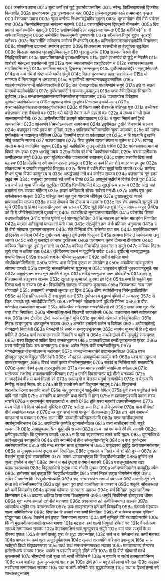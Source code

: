 001  जनमेजय उवाच
001a श्रुत्वा कर्णं हतं युद्धे पुत्रांश्चैवापलायिनः
001c नरेन्द्रः किञ्चिदाश्वस्तो द्विजश्रेष्ठ किमब्रवीत्
002a प्राप्तवान्परमं दुःखं पुत्रव्यसनजं महत्
002c तस्मिन्यदुक्तवान्काले तन्ममाचक्ष्व पृच्छतः
003  वैशम्पायन उवाच
003a श्रुत्वा कर्णस्य निधनमश्रद्धेयमिवाद्भुतम्
003c भूतसम्मोहनं भीमं मेरोः पर्यसनं यथा
004a चित्तमोहमिवायुक्तं भार्गवस्य महामतेः
004c पराजयमिवेन्द्रस्य द्विषद्भ्यो भीमकर्मणः
005a दिवः प्रपतनं भानोरुर्व्यामिव महाद्युतेः
005c संशोषणमिवाचिन्त्यं समुद्रस्याक्षयाम्भसः
006a महीवियद्दिगीशानां सर्वनाशमिवाद्भुतम्
006c कर्मणोरिव वैफल्यमुभयोः पुण्यपापयोः
007a सञ्चिन्त्य निपुणं बुद्ध्या धृतराष्ट्रो जनेश्वरः
007c नेदमस्तीति सञ्चिन्त्य कर्णस्य निधनं प्रति
008a प्राणिनामेतदात्मत्वात्स्यादपीति विनाशनम्
008c शोकाग्निना दह्यमानो धम्यमान इवाशयः
009a विध्वस्तात्मा श्वसन्दीनो हा हेत्युक्त्वा सुदुःखितः
009c विललाप महाराज धृतराष्ट्रोऽम्बिकासुतः
010  धृतराष्ट्र उवाच
010a सञ्जयाधिरथो वीरः सिंहद्विरदविक्रमः
010c वृषमप्रतिमस्कन्धो वृषभाक्षगतिस्वनः
011a वृषभो वृषभस्येव यो युद्धे न निवर्तते
011c शत्रोरपि महेन्द्रस्य वज्रसंहननो युवा
012a यस्य ज्यातलशब्देन शरवृष्टिरवेण च
012c रथाश्वनरमातङ्गा नावतिष्ठन्ति संयुगे
013a यमाश्रित्य महाबाहुं द्विषत्सङ्घघ्नमच्युतम्
013c दुर्योधनोऽकरोद्वैरं पाण्डुपुत्रैर्महाबलैः
014a स कथं रथिनां श्रेष्ठः कर्णः पार्थेन संयुगे
014c निहतः पुरुषव्याघ्रः प्रसह्यासह्यविक्रमः
015a यो नामन्यत वै नित्यमच्युतं न धनञ्जयम्
015c न वृष्णीनपि तानन्यान्स्वबाहुबलमाश्रितः
016a शार्ङ्गगाण्डीवधन्वानौ सहितावपराजितौ
016c अहं दिव्याद्रथादेकः पातयिष्यामि संयुगे
017a इति यः सततं मन्दमवोचल्लोभमोहितम्
017c दुर्योधनमपादीनं राज्यकामुकमातुरम्
018a यश्चाजैषीदतिबलानमित्रानपि दुर्जयान्
018c गान्धारान्मद्रकान्मत्स्यांस्त्रिगर्तांस्तङ्गणाञ्शकान्
019a पाञ्चालांश्च विदेहांश्च कुणिन्दान्काशिकोसलान्
019c सुह्मानङ्गांश्च पुण्ड्रांश्च निषादान्वङ्गकीचकान्
020a वत्सान्कलिङ्गांस्तरलानश्मकानृषिकांस्तथा
020c यो जित्वा समरे वीरश्चक्रे बलिभृतः पुरा
021a उच्चैःश्रवा वरोऽश्वानां राज्ञां वैश्रवणो वरः
021c वरो महेन्द्रो देवानां कर्णः प्रहरतां वरः
022a यं लब्ध्वा मागधो राजा सान्त्वमानार्थगौरवैः
022c अरौत्सीत्पार्थिवं क्षत्रमृते कौरवयादवान्
023a तं श्रुत्वा निहतं कर्णं द्वैरथे सव्यसाचिना
023c शोकार्णवे निमग्नोऽहमप्लवः सागरे यथा
024a ईदृशैर्यद्यहं दुःखैर्न विनश्यामि सञ्जय
024c वज्राद्दृढतरं मन्ये हृदयं मम दुर्भिदम्
025a ज्ञातिसम्बन्धिमित्राणामिमं श्रुत्वा पराजयम्
025c को मदन्यः पुमाँल्लोके न जह्यात्सूत जीवितम्
026a विषमग्निं प्रपातं वा पर्वताग्रादहं वृणे
026c न हि शक्ष्यामि दुःखानि सोढुं कष्टानि सञ्जय
027  सञ्जय उवाच
027a श्रिया कुलेन यशसा तपसा च श्रुतेन च
027c त्वामद्य सन्तो मन्यन्ते ययातिमिव नाहुषम्
028a श्रुते महर्षिप्रतिमः कृतकृत्योऽसि पार्थिव
028c पर्यवस्थापयात्मानं मा विषादे मनः कृथाः
029  धृतराष्ट्र उवाच
029a दैवमेव परं मन्ये धिक्पौरुषमनर्थकम्
029c यत्र रामप्रतीकाशः कर्णोऽहन्यत संयुगे
030a हत्वा युधिष्ठिरानीकं पाञ्चालानां रथव्रजान्
030c प्रताप्य शरवर्षेण दिशः सर्वा महारथः
031a मोहयित्वा रणे पार्थान्वज्रहस्त इवासुरान्
031c स कथं निहतः शेते वातरुग्ण इव द्रुमः
032a शोकस्यान्तं न पश्यामि समुद्रस्येव विप्लुकाः
032c चिन्ता मे वर्धते तीव्रा मुमूर्षा चापि जायते
033a कर्णस्य निधनं श्रुत्वा विजयं फल्गुनस्य च
033c अश्रद्धेयमहं मन्ये वधं कर्णस्य सञ्जय
034a वज्रसारमयं नूनं हृदयं सुदृढं मम
034c यच्छ्रुत्वा पुरुषव्याघ्रं हतं कर्णं न दीर्यते
035a आयुर्नूनं सुदीर्घं मे विहितं दैवतैः पुरा
035c यत्र कर्णं हतं श्रुत्वा जीवामीह सुदुःखितः
036a धिग्जीवितमिदं मेऽद्य सुहृद्धीनस्य सञ्जय
036c अद्य चाहं दशामेतां गतः सञ्जय गर्हिताम्
036e कृपणं वर्तयिष्यामि शोच्यः सर्वस्य मन्दधीः
037a अहमेव पुरा भूत्वा सर्वलोकस्य सत्कृतः
037c परिभूतः कथं सूत पुनः शक्ष्यामि जीवितुम्
037e दुःखात्सुदुःखं व्यसनं प्राप्तवानस्मि सञ्जय
038a तस्माद्भीष्मवधे चैव द्रोणस्य च महात्मनः
038c नात्र शेषं प्रपश्यामि सूतपुत्रे हते युधि
039a स हि पारं महानासीत्पुत्राणां मम सञ्जय
039c युद्धे विनिहतः शूरो विसृजन्सायकान्बहून्
040a को हि मे जीवितेनार्थस्तमृते पुरुषर्षभम्
040c रथादतिरथो नूनमपतत्सायकार्दितः
041a पर्वतस्येव शिखरं वज्रपातविदारितम्
041c शयीत पृथिवीं नूनं शोभयन्रुधिरोक्षितः
041e मातङ्ग इव मत्तेन मातङ्गेन निपातितः
042a यद्बलं धार्तराष्ट्राणां पाण्डवानां यतो भयम्
042c सोऽर्जुनेन हतः कर्णः प्रतिमानं धनुष्मताम्
043a स हि वीरो महेष्वासः पुत्राणामभयङ्करः
043c शेते विनिहतो वीरः शक्रेणेव यथा बलः
044a पङ्गोरिवाध्वगमनं दरिद्रस्येव कामितम्
044c दुर्योधनस्य चाकूतं तृषितस्येव पिप्लुकाः
045a अन्यथा चिन्तितं कार्यमन्यथा तत्तु जायते
045c अहो नु बलवद्दैवं कालश्च दुरतिक्रमः
046a पलायमानः कृपणं दीनात्मा दीनपौरुषः
046c कच्चिन्न निहतः सूत पुत्रो दुःशासनो मम
047a कच्चिन्न नीचाचरितं कृतवांस्तात संयुगे
047c कच्चिन्न निहतः शूरो यथा न क्षत्रिया हताः
048a युधिष्ठिरस्य वचनं मा युद्धमिति सर्वदा
048c दुर्योधनो नाभ्यगृह्णान्मूढः पथ्यमिवौषधम्
049a शरतल्पे शयानेन भीष्मेण सुमहात्मना
049c पानीयं याचितः पार्थः सोऽविध्यन्मेदिनीतलम्
050a जलस्य धारां विहितां दृष्ट्वा तां पाण्डवेन ह
050c अब्रवीत्स महाबाहुस्तात संशाम्य पाण्डवैः
051a प्रशमाद्धि भवेच्छान्तिर्मदन्तं युद्धमस्तु च
051c भ्रातृभावेन पृथिवीं भुङ्क्ष्व पाण्डुसुतैः सह
052a अकुर्वन्वचनं तस्य नूनं शोचति मे सुतः
052c तदिदं समनुप्राप्तं वचनं दीर्घदर्शिनः
053a अहं तु निहतामात्यो हतपुत्रश्च सञ्जय
053c द्यूततः कृच्छ्रमापन्नो लूनपक्ष इव द्विजः
054a यथा हि शकुनिं गृह्य छित्त्वा पक्षौ च सञ्जय
054c विसर्जयन्ति संहृष्टाः क्रीडमानाः कुमारकाः
055a छिन्नपक्षतया तस्य गमनं नोपपद्यते
055c तथाहमपि सम्प्राप्तो लूनपक्ष इव द्विजः
056a क्षीणः सर्वार्थहीनश्च निर्बन्धुर्ज्ञातिवर्जितः
056c कां दिशं प्रतिपत्स्यामि दीनः शत्रुवशं गतः
057a दुर्योधनस्य वृद्ध्यर्थं पृथिवीं योऽजयत्प्रभुः
057c स जितः पाण्डवैः शूरैः समर्थैर्वीर्यशालिभिः
058a तस्मिन्हते महेष्वासे कर्णे युधि किरीटिना
058c के वीराः पर्यवर्तन्त तन्ममाचक्ष्व सञ्जय
059a कच्चिन्नैकः परित्यक्तः पाण्डवैर्निहतो रणे
059c उक्तं त्वया पुरा वीर यथा वीरा निपातिताः
060a भीष्ममप्रतियुध्यन्तं शिखण्डी सायकोत्तमैः
060c पातयामास समरे सर्वशस्त्रभृतां वरम्
061a तथा द्रौपदिना द्रोणो न्यस्तसर्वायुधो युधि
061c युक्तयोगो महेष्वासः शरैर्बहुभिराचितः
061e निहतः खड्गमुद्यम्य धृष्टद्युम्नेन सञ्जय
062a अन्तरेण हतावेतौ छलेन च विशेषतः
062c अश्रौषमहमेतद्वै भीष्मद्रोणौ निपातितौ
063a भीष्मद्रोणौ हि समरे न हन्याद्वज्रभृत्स्वयम्
063c न्यायेन युध्यमानौ हि तद्वै सत्यं ब्रवीमि ते
064a कर्णं त्वस्यन्तमस्त्राणि दिव्यानि च बहूनि च
064c कथमिन्द्रोपमं वीरं मृत्युर्युद्धे समस्पृशत्
065a यस्य विद्युत्प्रभां शक्तिं दिव्यां कनकभूषणाम्
065c प्रायच्छद्द्विषतां हन्त्रीं कुण्डलाभ्यां पुरंदरः
066a यस्य सर्पमुखो दिव्यः शरः कनकभूषणः
066c अशेत निहतः पत्री चन्दनेष्वरिसूदनः
067a भीष्मद्रोणमुखान्वीरान्योऽवमन्य महारथान्
067c जामदग्न्यान्महाघोरं ब्राह्ममस्त्रमशिक्षत
068a यश्च द्रोणमुखान्दृष्ट्वा विमुखानर्दिताञ्शरैः
068c सौभद्रस्य महाबाहुर्व्यधमत्कार्मुकं शरैः
069a यश्च नागायुतप्राणं वातरंहसमच्युतम्
069c विरथं भ्रातरं कृत्वा भीमसेनमुपाहसत्
070a सहदेवं च निर्जित्य शरैः सन्नतपर्वभिः
070c कृपया विरथं कृत्वा नाहनद्धर्मवित्तया
071a यश्च मायासहस्राणि ध्वंसयित्वा रणोत्कटम्
071c घटोत्कचं राक्षसेन्द्रं शक्रशक्त्याभिजघ्निवान्
072a एतानि दिवसान्यस्य युद्धे भीतो धनञ्जयः
072c नागमद्द्वैरथं वीरः स कथं निहतो रणे
073a रथसङ्गो न चेत्तस्य धनुर्वा न व्यशीर्यत
073c न चेदस्त्राणि निर्णेशुः स कथं निहतः परैः
074a को हि शक्तो रणे कर्णं विधुन्वानं महद्धनुः
074c विमुञ्चन्तं शरान्घोरान्दिव्यान्यस्त्राणि चाहवे
074e जेतुं पुरुषशार्दूलं शार्दूलमिव वेगितम्
075a ध्रुवं तस्य धनुश्छिन्नं रथो वापि गतो महीम्
075c अस्त्राणि वा प्रनष्टानि यथा शंससि मे हतम्
075e न ह्यन्यदनुपश्यामि कारणं तस्य नाशने
076a न हन्यामर्जुनं यावत्तावत्पादौ न धावये
076c इति यस्य महाघोरं व्रतमासीन्महात्मनः
077a यस्य भीतो वने नित्यं धर्मराजो युधिष्ठिरः
077c त्रयोदश समा निद्रां न लेभे पुरुषर्षभः
078a यस्य वीर्यवतो वीर्यं समाश्रित्य महात्मनः
078c मम पुत्रः सभां भार्यां पाण्डूनां नीतवान्बलात्
079a तत्र चापि सभामध्ये पाण्डवानां च पश्यताम्
079c दासभार्येति पाञ्चालीमब्रवीत्कुरुसंसदि
080a यश्च गाण्डीवमुक्तानां स्पर्शमुग्रमचिन्तयन्
080c अपतिर्ह्यसि कृष्णेति ब्रुवन्पार्थानवैक्षत
081a यस्य नासीद्भयं पार्थैः सपुत्रैः सजनार्दनैः
081c स्वबाहुबलमाश्रित्य मुहूर्तमपि सञ्जय
082a तस्य नाहं वधं मन्ये देवैरपि सवासवैः
082c प्रतीपमुपधावद्भिः किं पुनस्तात पाण्डवैः
083a न हि ज्यां स्पृशमानस्य तलत्रे चापि गृह्णतः
083c पुमानाधिरथेः कश्चित्प्रमुखे स्थातुमर्हति
084a अपि स्यान्मेदिनी हीना सोमसूर्यप्रभांशुभिः
084c न वधः पुरुषेन्द्रस्य समरेष्वपलायिनः
085a यदि मन्दः सहायेन भ्रात्रा दुःशासनेन च
085c वासुदेवस्य दुर्बुद्धिः प्रत्याख्यानमरोचयत्
086a स नूनमृषभस्कन्धं दृष्ट्वा कर्णं निपातितम्
086c दुःशासनं च निहतं मन्ये शोचति पुत्रकः
087a हतं वैकर्तनं श्रुत्वा द्वैरथे सव्यसाचिना
087c जयतः पाण्डवान्दृष्ट्वा किं स्विद्दुर्योधनोऽब्रवीत्
088a दुर्मर्षणं हतं श्रुत्वा वृषसेनं च संयुगे
088c प्रभग्नं च बलं दृष्ट्वा वध्यमानं महारथैः
089a पराङ्मुखांस्तथा राज्ञः पलायनपरायणान्
089c विद्रुतान्रथिनो दृष्ट्वा मन्ये शोचति पुत्रकः
090a अनेयश्चाभिमानेन बालबुद्धिरमर्षणः
090c हतोत्साहं बलं दृष्ट्वा किं स्विद्दुर्योधनोऽब्रवीत्
091a भ्रातरं निहतं दृष्ट्वा भीमसेनेन संयुगे
091c रुधिरं पीयमानेन किं स्विद्दुर्योधनोऽब्रवीत्
092a सह गान्धारराजेन सभायां यदभाषत
092c कर्णोऽर्जुनं रणे हन्ता हते तस्मिन्किमब्रवीत्
093a द्यूतं कृत्वा पुरा हृष्टो वञ्चयित्वा च पाण्डवान्
093c शकुनिः सौबलस्तात हते कर्णे किमब्रवीत्
094a कृतवर्मा महेष्वासः सात्वतानां महारथः
094c कर्णं विनिहतं दृष्ट्वा हार्दिक्यः किमभाषत
095a ब्राह्मणाः क्षत्रिया वैश्या यस्य शिक्षामुपासते
095c धनुर्वेदं चिकीर्षन्तो द्रोणपुत्रस्य धीमतः
096a युवा रूपेण सम्पन्नो दर्शनीयो महायशाः
096c अश्वत्थामा हते कर्णे किमभाषत सञ्जय
097a आचार्यत्वं धनुर्वेदे गतः परमतत्त्ववित्
097c कृपः शारद्वतस्तात हते कर्णे किमब्रवीत्
098a मद्रराजो महेष्वासः शल्यः समितिशोभनः
098c दिष्टं तेन हि तत्सर्वं यथा कर्णो निपातितः
099a ये च केचन राजानः पृथिव्यां योद्धुमागताः
099c वैकर्तनं हतं दृष्ट्वा किमभाषन्त सञ्जय
100a कर्णे तु निहते वीरे रथव्याघ्रे नरर्षभे
100c किं वो मुखमनीकानामासीत्सञ्जय भागशः
101a मद्रराजः कथं शल्यो नियुक्तो रथिनां वरः
101c वैकर्तनस्य सारथ्ये तन्ममाचक्ष्व सञ्जय
102a केऽरक्षन्दक्षिणं चक्रं सूतपुत्रस्य संयुगे
102c वामं चक्रं ररक्षुर्वा के वा वीरस्य पृष्ठतः
103a के कर्णं वाजहुः शूराः के क्षुद्राः प्राद्रवन्भयात्
103c कथं च वः समेतानां हतः कर्णो महारथः
104a पाण्डवाश्च कथं शूराः प्रत्युदीयुर्महारथम्
104c सृजन्तं शरवर्षाणि वारिधारा इवाम्बुदम्
105a स च सर्पमुखो दिव्यो महेषुप्रवरस्तदा
105c व्यर्थः कथं समभवत्तन्ममाचक्ष्व सञ्जय
106a मामकस्यास्य सैन्यस्य हृतोत्सेधस्य सञ्जय
106c अवशेषं न पश्यामि ककुदे मृदिते सति
107a तौ हि वीरौ महेष्वासौ मदर्थे कुरुसत्तमौ
107c भीष्मद्रोणौ हतौ श्रुत्वा को न्वर्थो जीवितेन मे
108a न मृष्यामि च राधेयं हतमाहवशोभिनम्
108c यस्य बाह्वोर्बलं तुल्यं कुञ्जराणां शतं शतम्
109a द्रोणे हते च यद्वृत्तं कौरवाणां परैः सह
109c सङ्ग्रामे नरवीराणां तन्ममाचक्ष्व सञ्जय
110a यथा च कर्णः कौन्तेयैः सह युद्धमयोजयत्
110c यथा च द्विषतां हन्ता रणे शान्तस्तदुच्यताम्

